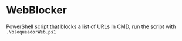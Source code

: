 # WebBlocker
PowerShell script that blocks a list of URLs
In CMD, run the script with
`.\bloqueadorWeb.ps1`